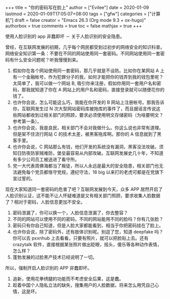 +++
title = "你的密码写在脸上"
author = ["Evilee"]
date = 2020-01-09
lastmod = 2020-01-09T17:05:07+08:00
tags = ["gfw"]
categories = ["计算机"]
draft = false
creator = "Emacs 26.3 (Org mode 9.3 + ox-hugo)"
authorbox = true
comments = true
toc = false
mathjax = true
+++

使用人脸识别的 app 非蠢即坏 － 关于人脸识别的安全隐患。
<!--more-->

曾经，在互联网发展的初期，几乎每个网民都受到过初步的网络安全的知识科普。网络安全知识第一条：不要在不同的网站使用同一套密码。不同网站使用同一套密码有什么安全问题呢？听我慢慢到来。

1.  假如你在各个网站使用同一套密码，那几乎就是不设防。比如你在某网站 A 上有一个金融帐号，作为犯罪分子的我，如何才能把你的钱弄到我的钱包里呢？太简单了，我可以做一个网站 B, 吸引你来注册，假如你用同一套用户名和密码，那我就知道了你在 A 网站上的用户名和密码，直接登录就可以随便花你的钱了。
2.  也许你会说，怎么可能这么巧，我能在你开发的 B 网站上注册帐号。那我告诉你，互联网发生过 N 次大型网站密码库被拖库的事件了，而且据谣言传说这些网站都收到过相关部门的照顾，要求必须使用明文存储密码（为啥要明文？参考第一条）。
3.  也许你会说，我是良民，相关部门不会对我做什么。你这么说也非常有道理。但是架不住流行网站 C 的技术太差，被黑客拖库啊。那你的 A 信息就到了黑客手里。
4.  也许你会说，C 网站那么有钱，他们开发的系统没有漏洞，黑客没法攻破。须知日防夜防家贼难防，堡垒最容易从内部攻破。互联网发展史几十年，不知道有多少公司员工被送进了看守所。
5.  党一大代表周佛海都当了叛徒，所以人永远是最大的安全隐患，相关部门也无法避免每个党员都恪守党规，遵纪守法，18 big 以来打的老虎可都是在党旗下宣过誓的。

现在大家知道同一套密码的危害了吧？互联网发展到今天，众多 APP 居然开启了人脸识别认证，这不能不让人怀疑难道是又有相关部门照顾，要求收集人脸数据了？相对于密码，人脸信息更加不安全。

1.  密码泄漏了，你可以换一个，人脸信息泄漏了，你去整容？
2.  不同的网站可以使用不同的密码，不同的网站能用不同的脸吗？你有几张脸？
3.  密码只有你自己知道，但是人脸大家都能看到，相当于你把密码挂在了脸上。
4.  也许你会说，除了密码外，还有肢体识别呢。别逗了您，知道 deepfake 吗？你可以去
    pxxnhub 上去看看，只要有照片，就可以把脸贴上去。还有 crazytalk 软件，直接根据某张照片做出眨眼，摇头，傻乐等各种动作表情，怎么样？
5.  蓬勃发展的过脸黑产技术已经说明了一切。

所以，强制开启人脸识别的 APP 非蠢即坏。

1.  追新，使用花拳绣腿的功能而不考虑安全后果，这是蠢。
2.  趁着中国个人隐私立法的缺失，搜集用户的人脸数据，将来怎么用凭自己心情，这是坏。
